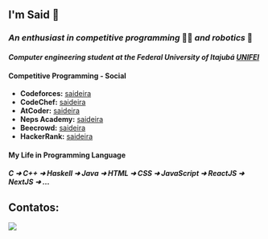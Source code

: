 ## I'm Said 👋
### *An enthusiast in competitive programming* 👨‍💻 *and robotics* 🤖
#### *Computer engineering student at the Federal University of Itajubá [UNIFEI](https://unifei.edu.br/)*

#### Competitive Programming - Social
* **Codeforces:** [saideira](https://codeforces.com/profile/saideira)
* **CodeChef:** [saideira](https://www.codechef.com/users/saideira)
* **AtCoder:** [saideira](https://atcoder.jp/users/saideira)
* **Neps Academy:** [saideira](https://neps.academy/br/user/20159)
* **Beecrowd:** [saideira](https://www.beecrowd.com.br/judge/pt/profile/570489)
* **HackerRank:** [saideira](https://www.hackerrank.com/saideira)

#### My Life in Programming Language
##### C ➜ C++ ➜ Haskell ➜ Java ➜ HTML ➜ CSS ➜ JavaScript ➜ ReactJS ➜ NextJS ➜ ... 

<h2> Contatos: </h2> 
<div>
  <a href = "mailto:brunosaidalvesdesouza@gmail.com">
    <img src="https://img.shields.io/badge/Gmail-D14836?style=for-the-badge&logo=gmail&logoColor=white" target="_blank" >
  </a>
</div>
